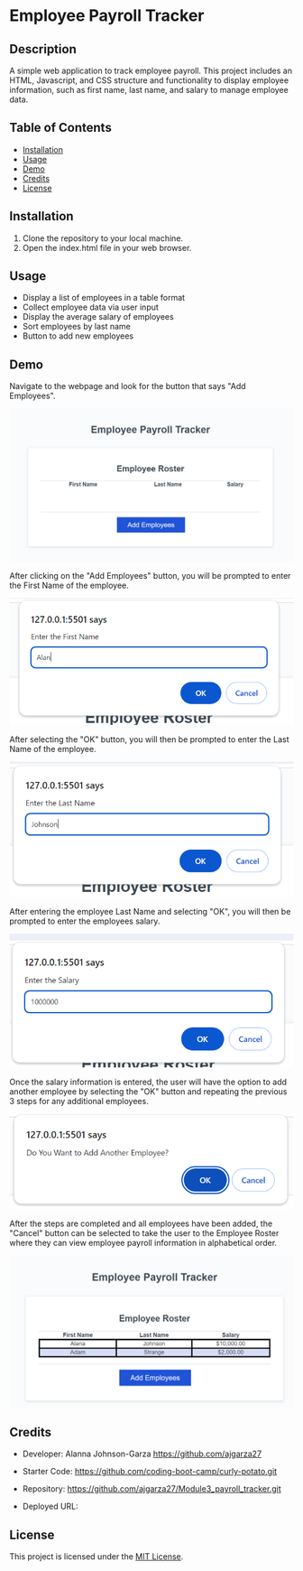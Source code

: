 # Employee Payroll Tracker

## Description
A simple web application to track employee payroll. This project includes an HTML, Javascript, and CSS structure and functionality to display employee information, such as first name, last name, and salary to manage employee data.

## Table of Contents
- [Installation](#installation)
- [Usage](#usage)
- [Demo](#demo)
- [Credits](#credits)
- [License](#license)

## Installation
1. Clone the repository to your local machine.
2. Open the index.html file in your web browser.

## Usage
- Display a list of employees in a table format
- Collect employee data via user input
- Display the average salary of employees
- Sort employees by last name
- Button to add new employees

## Demo
Navigate to the webpage and look for the button that says "Add Employees".

![Homepage Screenshot](.\assets\images\EPT-SS1.png)

After clicking on the "Add Employees" button, you will be prompted to enter the First Name of the employee.

![First Name Input Screenshot](.\assets\images\EPT-SS2.png)

After selecting the "OK" button, you will then be prompted to enter the Last Name of the employee.

![Last Name Input Screenshot](.\assets\images\EPT-SS3.png)

After entering the employee Last Name and selecting "OK", you will then be prompted to enter the employees salary.

![Salary Input Screenshot](.\assets\images\EPT-SS4.png)

Once the salary information is entered, the user will have the option to add another employee by selecting the "OK" button and repeating the previous 3 steps for any additional employees.

![Additional Employees Input Screenshot](.\assets\images\EPT-SS5.png)

After the steps are completed and all employees have been added, the "Cancel" button can be selected to take the user to the Employee Roster where they can view employee payroll information in alphabetical order.

![Employee Roster Screenshot](.\assets\images\EPT-SS6.png)

## Credits
- Developer: Alanna Johnson-Garza
https://github.com/ajgarza27

- Starter Code: https://github.com/coding-boot-camp/curly-potato.git

- Repository: https://github.com/ajgarza27/Module3_payroll_tracker.git

- Deployed URL: 

## License
This project is licensed under the [MIT License](https://opensource.org/licenses/MIT).